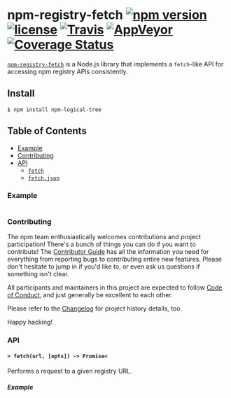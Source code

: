 # npm-registry-fetch [![npm version](https://img.shields.io/npm/v/npm-registry-fetch.svg)](https://npm.im/npm-registry-fetch) [![license](https://img.shields.io/npm/l/npm-registry-fetch.svg)](https://npm.im/npm-registry-fetch) [![Travis](https://img.shields.io/travis/npm/registry-fetch.svg)](https://travis-ci.org/npm/registry-fetch) [![AppVeyor](https://ci.appveyor.com/api/projects/status/github/npm/registry-fetch?svg=true)](https://ci.appveyor.com/project/npm/registry-fetch) [![Coverage Status](https://coveralls.io/repos/github/npm/registry-fetch/badge.svg?branch=latest)](https://coveralls.io/github/npm/registry-fetch?branch=latest)

[`npm-registry-fetch`](https://github.com/npm/npm-registry-fetch) is a Node.js
library that implements a `fetch`-like API for accessing npm registry APIs consistently.

## Install

`$ npm install npm-logical-tree`

## Table of Contents

* [Example](#example)
* [Contributing](#contributing)
* [API](#api)
  * [`fetch`](#fetch)
  * [`fetch.json`](#fetch-json)

### Example

```javascript
```

### Contributing

The npm team enthusiastically welcomes contributions and project participation!
There's a bunch of things you can do if you want to contribute! The [Contributor
Guide](CONTRIBUTING.md) has all the information you need for everything from
reporting bugs to contributing entire new features. Please don't hesitate to
jump in if you'd like to, or even ask us questions if something isn't clear.

All participants and maintainers in this project are expected to follow [Code of
Conduct](CODE_OF_CONDUCT.md), and just generally be excellent to each other.

Please refer to the [Changelog](CHANGELOG.md) for project history details, too.

Happy hacking!

### API

#### <a name="fetch"></a> `> fetch(url, [opts]) -> Promise<`

Performs a request to a given registry URL.

##### Example

```javascript
```
